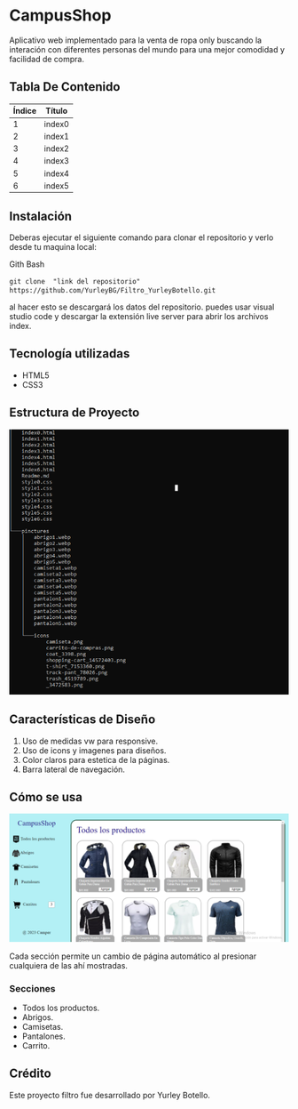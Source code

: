 # CampusShop
 
 Aplicativo web implementado para  la venta de ropa only buscando la interación con diferentes personas del mundo para una mejor comodidad y facilidad de compra.

## Tabla De Contenido
| Índice | Título |
|--|------|
| 1 | index0 | 
| 2 | index1 |
| 3 | index2 |
| 4 | index3 |
| 5 | index4 |
| 6 | index5 |

## Instalación
 Deberas ejecutar el siguiente comando para clonar el repositorio y verlo desde tu maquina local:
 
 Gith Bash

~~~ 
git clone  "link del repositorio" https://github.com/YurleyBG/Filtro_YurleyBotello.git
~~~
al hacer esto se descargará  los datos del repositorio. puedes usar visual studio code  y descargar la extensión live server para abrir los archivos index.


 ## Tecnología utilizadas

 * HTML5
 * CSS3

 ## Estructura de Proyecto

![alt text](pinctures/image.png)

 ## Características de Diseño

 1. Uso de medidas vw para responsive.
 2. Uso de icons y imagenes para diseños.
 3. Color claros para estetica de la páginas.
 4. Barra lateral de navegación.

 ## Cómo se usa

![alt text](pinctures/image1.png)

Cada sección permite un cambio de página automático al presionar cualquiera de las ahí mostradas.

### Secciones 
+ Todos los productos.
+ Abrigos.
+ Camisetas.
+ Pantalones.
+ Carrito.


 ## Crédito 
   Este proyecto filtro fue desarrollado por Yurley Botello.
